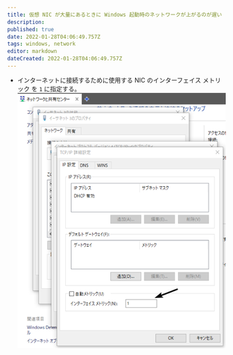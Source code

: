 ```yaml
---
title: 仮想 NIC が大量にあるときに Windows 起動時のネットワークが上がるのが遅い
description: 
published: true
date: 2022-01-28T04:06:49.757Z
tags: windows, network
editor: markdown
dateCreated: 2022-01-28T04:06:49.757Z
---
```


* インターネットに接続するために使用する NIC のインターフェイス メトリック を `1` に指定する。
![54c1e3776082d14d1b17b8fe9fb68460.png](/images/54c1e3776082d14d1b17b8fe9fb68460.png)